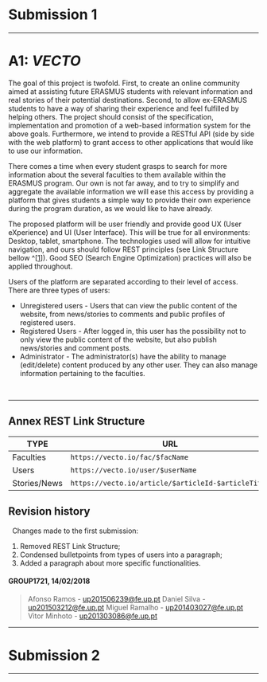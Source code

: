 # Submission 1

---

# A1: ***VECTO***


The goal of this project is twofold. First, to create an online community aimed at assisting future ERASMUS students with relevant information and real stories of their potential destinations. Second, to allow ex-ERASMUS students to have a way of sharing their experience and feel fulfilled by helping others. The project should consist of the specification, implementation and promotion of a web-based information system for the above goals. Furthermore, we intend to provide a RESTful API (side by side with the web platform) to grant access to other applications that would like to use our information.

There comes a time when every student grasps to search for more information about the several faculties to them available within the ERASMUS program. Our own is not far away, and to try to simplify and aggregate the available information we will ease this access by providing a platform that gives students a simple way to provide their own experience during the program duration, as we would like to have already.

The proposed platform will be user friendly and provide good UX (User eXperience) and UI (User Interface). This will be true for all environments: Desktop, tablet, smartphone. The technologies used will allow for intuitive navigation, and ours should follow REST principles (see Link Structure bellow ^[[1](#Annex-REST-Link-Structure)]). Good SEO (Search Engine Optimization) practices will also be applied throughout. 

Users of the platform are separated according to their level of access. There are three types of users:
 * Unregistered users - Users that can view the public content of the website, from news/stories to comments and public profiles of registered users.
 * Registered Users - After logged in, this user has the possibility not to only view the public content of the website, but also publish news/stories and comment posts.
 * Administrator - The administrator(s) have the ability to manage (edit/delete) content produced by any other user. They can also manage information pertaining to the faculties.

 
***
 
## Annex REST Link Structure

| TYPE        | URL                                            		|
|------       |----                                            		|
|Faculties    | `https://vecto.io/fac/$facName`                 	|
|Users        | `https://vecto.io/user/$userName`               	|
|Stories/News | `https://vecto.io/article/$articleId-$articleTitle` |


## Revision history
 
Changes made to the first submission:
1. Removed REST Link Structure;
2. Condensed bulletpoints from types of users into a paragraph;
3. Added a paragraph about more specific functionalities.
 
 
#### GROUP1721, 14/02/2018

 > Afonso Ramos - up201506239@fe.up.pt
 > Daniel Silva - up201503212@fe.up.pt
 > Miguel Ramalho - up201403027@fe.up.pt
 > Vitor Minhoto - up201303086@fe.up.pt

---

# Submission 2

---

